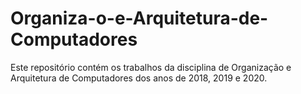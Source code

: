 # Organiza-o-e-Arquitetura-de-Computadores
Este repositório contém os trabalhos da disciplina de Organização e Arquitetura de Computadores dos anos de 2018, 2019 e 2020. 
